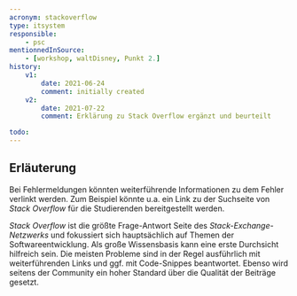 ```yaml
---
acronym: stackoverflow
type: itsystem
responsible:
    - psc
mentionnedInSource: 
    - [workshop, waltDisney, Punkt 2.]   
history:
    v1:
        date: 2021-06-24
        comment: initially created
    v2:
        date: 2021-07-22
        comment: Erklärung zu Stack Overflow ergänzt und beurteilt

todo:
---
```


## Erläuterung

Bei Fehlermeldungen könnten weiterführende Informationen zu dem Fehler verlinkt werden. Zum Beispiel könnte u.a. ein Link zu der Suchseite von _Stack Overflow_ für die Studierenden bereitgestellt werden.

_Stack Overflow_ ist die größte Frage-Antwort Seite des _Stack-Exchange-Netzwerks_ und fokussiert sich hauptsächlich auf Themen der Softwareentwicklung. Als große Wissensbasis kann eine erste Durchsicht hilfreich sein. Die meisten Probleme sind in der Regel ausführlich mit weiterführenden Links und ggf. mit Code-Snippes beantwortet. Ebenso wird seitens der Community ein hoher Standard über die Qualität der Beiträge gesetzt.